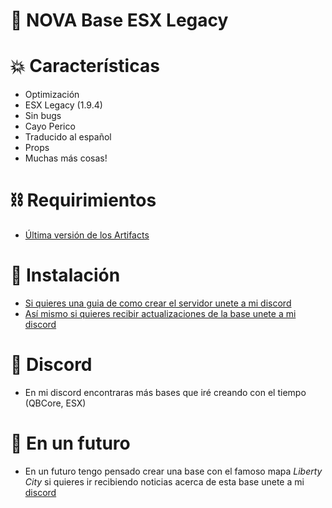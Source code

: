 # 👯 NOVA Base ESX Legacy

# :boom: Características
- Optimización
- ESX Legacy (1.9.4)
- Sin bugs
- Cayo Perico
- Traducido al español
- Props
- Muchas más cosas!

# ⛓️ Requirimientos
- [Última versión de los Artifacts](https://runtime.fivem.net/artifacts/fivem/build_server_windows/master/)

# 🤝 Instalación
- [Si quieres una guia de como crear el servidor unete a mi discord](https://discord.gg/VQHqvV2GPn)
- [Así mismo si quieres recibir actualizaciones de la base unete a mi discord](https://discord.gg/VQHqvV2GPn)

# 👾 Discord
- En mi discord encontraras más bases que iré creando con el tiempo (QBCore, ESX)

# 🚀 En un futuro
- En un futuro tengo pensado crear una base con el famoso mapa *Liberty City* si quieres ir recibiendo noticias acerca de esta base unete a mi [discord](https://discord.gg/VQHqvV2GPn)
